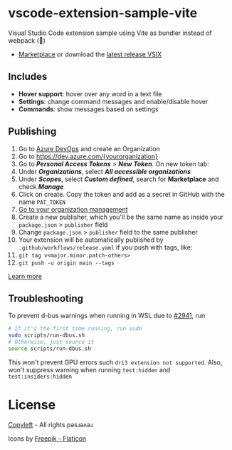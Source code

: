 # vscode-extension-sample-vite

Visual Studio Code extension sample using Vite as bundler instead of webpack (🤢)

- [Marketplace](https://marketplace.visualstudio.com/items?itemName=planetsLightningArrester.vscode-extension-sample-vite) or download the [latest release VSIX](https://github.com/planetsLightningArrester/vscode-extension-sample-vite/releases/latest)

## Includes
* **Hover support**: hover over any word in a text file
* **Settings**: change command messages and enable/disable hover
* **Commands**: show messages based on settings

## Publishing
1. Go to [Azure DevOps](https://go.microsoft.com/fwlink/?LinkId=307137) and create an Organization
2. Go to https://dev.azure.com/{yourorganization}
3. Go to ***Personal Access Tokens*** > ***New Token***. On new token tab:
  1. Under ***Organizations***, select ***All accessible organizations***
  2. Under ***Scopes***, select ***Custom defined***, search for **Marketplace** and check ***Manage***
  3. Click on create. Copy the token and add as a secret in GitHub with the name `PAT_TOKEN`
4. [Go to your organization management](https://marketplace.visualstudio.com/manage)
5. Create a new publisher, which you'll be the same name as inside your `package.json` > `publisher` field
6. Change `package.json` > `publisher` field to the same publisher
7. Your extension will be automatically published by `.github/workflows/release.yaml` if you push with tags, like:
  1. `git tag v<major.minor.patch-others>`
  2. `git push -u origin main --tags`

[Learn more](https://code.visualstudio.com/api/working-with-extensions/publishing-extension)

## Troubleshooting

To prevent d-bus warnings when running in WSL due to [#2941](https://github.com/microsoft/WSL/issues/2941), run

```bash
# If it's the first time running, run sudo
sudo scripts/run-dbus.sh  
# Otherwise, just source it
source scripts/run-dbus.sh
```

This won't prevent GPU errors such `dri3 extension not supported`. Also, won't suppress warning when running `test:hidden` and `test:insiders:hidden`

# License
[Copyleft](https://www.gnu.org/licenses/copyleft.html) - All rights pǝsɹǝʌǝɹ

Icons by [Freepik - Flaticon](https://www.flaticon.com/br/icones-gratis/exemplo)